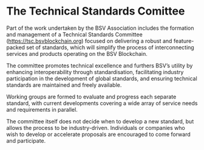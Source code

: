 # The Technical Standards Comittee

Part of the work undertaken by the BSV Association includes the formation and management of a Technical Standards Committee (https://tsc.bsvblockchain.org) focused on delivering a robust and feature-packed set of standards, which will simplify the process of interconnecting services and products operating on the BSV Blockchain.

The committee promotes technical excellence and furthers BSV’s utility by enhancing interoperability through standardisation, facilitating industry participation in the development of global standards, and ensuring technical standards are maintained and freely available.

Working groups are formed to evaluate and progress each separate standard, with current developments covering a wide array of service needs and requirements in parallel.

The committee itself does not decide when to develop a new standard, but allows the process to be industry-driven. Individuals or companies who wish to develop or accelerate proposals are encouraged to come forward and participate.&#x20;

